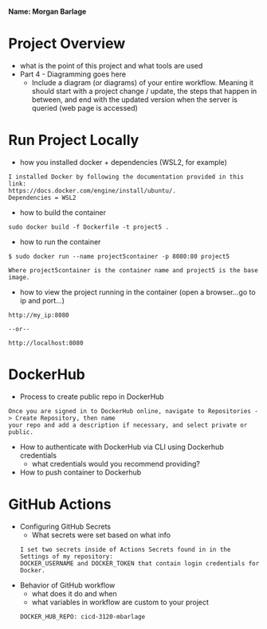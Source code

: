 **Name: Morgan Barlage**
# Project Overview

- what is the point of this project and what tools are used
- Part 4 - Diagramming goes here
  - Include a diagram (or diagrams) of your entire workflow. Meaning it should start with a project change / update, the steps that happen in between, and end with the updated version when the server is queried (web page is accessed)

# Run Project Locally

- how you installed docker + dependencies (WSL2, for example)
```
I installed Docker by following the documentation provided in this link: 
https://docs.docker.com/engine/install/ubuntu/. 
Dependencies = WSL2
```
- how to build the container
```
sudo docker build -f Dockerfile -t project5 .
```
- how to run the container
```
$ sudo docker run --name project5container -p 8080:80 project5

Where project5container is the container name and project5 is the base image.
```
- how to view the project running in the container (open a browser...go to ip and port...)
```
http://my_ip:8080

--or--

http://localhost:8080
```

# DockerHub

- Process to create public repo in DockerHub
```
Once you are signed in to DockerHub online, navigate to Repositories -> Create Repository, then name
your repo and add a description if necessary, and select private or public.
```
- How to authenticate with DockerHub via CLI using Dockerhub credentials
  - what credentials would you recommend providing?
- How to push container to Dockerhub

# GitHub Actions

- Configuring GitHub Secrets
  - What secrets were set based on what info
  ```
  I set two secrets inside of Actions Secrets found in in the Settings of my repository: 
  DOCKER_USERNAME and DOCKER_TOKEN that contain login credentials for Docker.
  ```
- Behavior of GitHub workflow
  - what does it do and when
  - what variables in workflow are custom to your project
  ```
  DOCKER_HUB_REPO: cicd-3120-mbarlage
  ```
